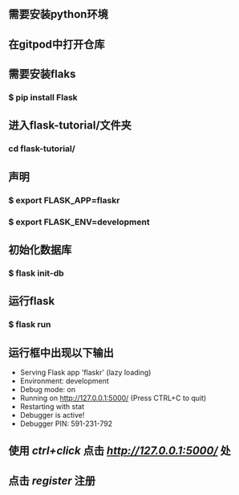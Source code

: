 ## 需要安装python环境  
## 在gitpod中打开仓库  
## 需要安装flaks  
### $ pip install Flask  
## 进入flask-tutorial/文件夹  
### cd flask-tutorial/  
## 声明  
### $ export FLASK_APP=flaskr  
### $ export FLASK_ENV=development  
## 初始化数据库  
### $ flask init-db  
## 运行flask  
### $ flask run  
## 运行框中出现以下输出  
 * Serving Flask app 'flaskr' (lazy loading)
 * Environment: development
 * Debug mode: on
 * Running on http://127.0.0.1:5000/ (Press CTRL+C to quit)
 * Restarting with stat
 * Debugger is active!
 * Debugger PIN: 591-231-792
## 使用 ***ctrl+click*** 点击 ***http://127.0.0.1:5000/*** 处
## 点击 ***register*** 注册  
